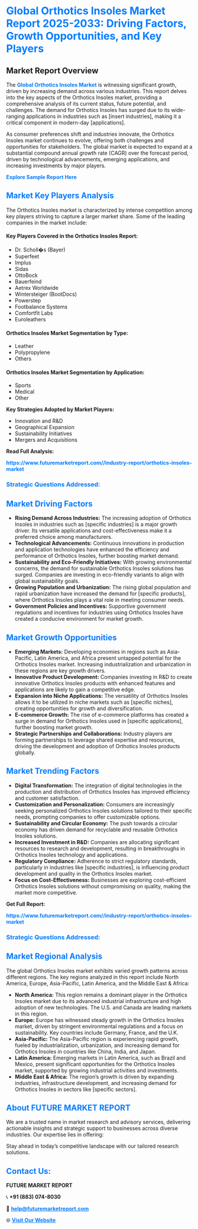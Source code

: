 <h1 style="color: #007BFF;">Global Orthotics Insoles Market Report 2025-2033: Driving Factors, Growth Opportunities, and Key Players</h1>

<section id="overview">
<h2>Market Report Overview</h2>
<p>The <a href="https://www.futuremarketreport.com//industry-report/orthotics-insoles-market" style="color: #007BFF; text-decoration: none;"><strong>Global Orthotics Insoles Market</strong></a> is witnessing significant growth, driven by increasing demand across various industries. This report delves into the key aspects of the Orthotics Insoles market, providing a comprehensive analysis of its current status, future potential, and challenges. The demand for Orthotics Insoles has surged due to its wide-ranging applications in industries such as [insert industries], making it a critical component in modern-day [applications].</p>
<p>As consumer preferences shift and industries innovate, the Orthotics Insoles market continues to evolve, offering both challenges and opportunities for stakeholders. The global market is expected to expand at a substantial compound annual growth rate (CAGR) over the forecast period, driven by technological advancements, emerging applications, and increasing investments by major players.</p>
</section>

<section id="overview">
<p><a href="https://www.futuremarketreport.com//request-sample/reportId=92706" style="color: #007BFF; text-decoration: none;"><strong>Explore Sample Report Here</strong></a></p>
</section>

<section id="key-players">
<h2 style="color: #007BFF;">Market Key Players Analysis</h2>
<p>The Orthotics Insoles market is characterized by intense competition among key players striving to capture a larger market share. Some of the leading companies in the market include:</p>
<h4>Key Players Covered in the Orthotics Insoles Report:</h4>
<ul><li>Dr. Scholl�s (Bayer)</li><li>Superfeet</li><li>Implus</li><li>Sidas</li><li>OttoBock</li><li>Bauerfeind</li><li>Aetrex Worldwide</li><li>Wintersteiger (BootDocs)</li><li>Powerstep</li><li>Footbalance Systems</li><li>Comfortfit Labs</li><li>Euroleathers</li></ul>
<h4>Orthotics Insoles Market Segmentation by Type:</h4>
<ul><li>Leather</li><li>Polypropylene</li><li>Others</li></ul>

<h4>Orthotics Insoles Market Segmentation by Application:</h4>
<ul><li>Sports</li><li>Medical</li><li>Other</li></ul>
<p><strong>Key Strategies Adopted by Market Players:</strong></p>
<ul>
<li>Innovation and R&D</li>
<li>Geographical Expansion</li>
<li>Sustainability Initiatives</li>
<li>Mergers and Acquisitions</li>
</ul>
</section>

<section>
<p><strong>Read Full Analysis: </strong></p><a href="https://www.futuremarketreport.com//industry-report/orthotics-insoles-market" style="color: #007BFF; text-decoration: none;"><strong>https://www.futuremarketreport.com//industry-report/orthotics-insoles-market</strong></a>
<h3 style="color: #007BFF;">Strategic Questions Addressed:</h3>
</section>

<section id="driving-factors">
<h2 style="color: #007BFF;">Market Driving Factors</h2>
<ul>
<li><strong>Rising Demand Across Industries:</strong> The increasing adoption of Orthotics Insoles in industries such as [specific industries] is a major growth driver. Its versatile applications and cost-effectiveness make it a preferred choice among manufacturers.</li>
<li><strong>Technological Advancements:</strong> Continuous innovations in production and application technologies have enhanced the efficiency and performance of Orthotics Insoles, further boosting market demand.</li>
<li><strong>Sustainability and Eco-Friendly Initiatives:</strong> With growing environmental concerns, the demand for sustainable Orthotics Insoles solutions has surged. Companies are investing in eco-friendly variants to align with global sustainability goals.</li>
<li><strong>Growing Population and Urbanization:</strong> The rising global population and rapid urbanization have increased the demand for [specific products], where Orthotics Insoles plays a vital role in meeting consumer needs.</li>
<li><strong>Government Policies and Incentives:</strong> Supportive government regulations and incentives for industries using Orthotics Insoles have created a conducive environment for market growth.</li>
</ul>
</section>

<section id="growth-opportunities">
<h2 style="color: #007BFF;">Market Growth Opportunities</h2>
<ul>
<li><strong>Emerging Markets:</strong> Developing economies in regions such as Asia-Pacific, Latin America, and Africa present untapped potential for the Orthotics Insoles market. Increasing industrialization and urbanization in these regions are key growth drivers.</li>
<li><strong>Innovative Product Development:</strong> Companies investing in R&D to create innovative Orthotics Insoles products with enhanced features and applications are likely to gain a competitive edge.</li>
<li><strong>Expansion into Niche Applications:</strong> The versatility of Orthotics Insoles allows it to be utilized in niche markets such as [specific niches], creating opportunities for growth and diversification.</li>
<li><strong>E-commerce Growth:</strong> The rise of e-commerce platforms has created a surge in demand for Orthotics Insoles used in [specific applications], further boosting market growth.</li>
<li><strong>Strategic Partnerships and Collaborations:</strong> Industry players are forming partnerships to leverage shared expertise and resources, driving the development and adoption of Orthotics Insoles products globally.</li>
</ul>
</section>

<section id="trending-factors">
<h2 style="color: #007BFF;">Market Trending Factors</h2>
<ul>
<li><strong>Digital Transformation:</strong> The integration of digital technologies in the production and distribution of Orthotics Insoles has improved efficiency and customer satisfaction.</li>
<li><strong>Customization and Personalization:</strong> Consumers are increasingly seeking personalized Orthotics Insoles solutions tailored to their specific needs, prompting companies to offer customizable options.</li>
<li><strong>Sustainability and Circular Economy:</strong> The push towards a circular economy has driven demand for recyclable and reusable Orthotics Insoles solutions.</li>
<li><strong>Increased Investment in R&D:</strong> Companies are allocating significant resources to research and development, resulting in breakthroughs in Orthotics Insoles technology and applications.</li>
<li><strong>Regulatory Compliance:</strong> Adherence to strict regulatory standards, particularly in industries like [specific industries], is influencing product development and quality in the Orthotics Insoles market.</li>
<li><strong>Focus on Cost-Effectiveness:</strong> Businesses are exploring cost-efficient Orthotics Insoles solutions without compromising on quality, making the market more competitive.</li>
</ul>
</section>

<section>
<p><strong>Get Full Report: </strong></p><a href="https://www.futuremarketreport.com//industry-report/orthotics-insoles-market" style="color: #007BFF; text-decoration: none;"><strong>https://www.futuremarketreport.com//industry-report/orthotics-insoles-market</strong></a>
<h3 style="color: #007BFF;">Strategic Questions Addressed:</h3>
</section>


<section id="regional-analysis">
<h2 style="color: #007BFF;">Market Regional Analysis</h2>
<p>The global Orthotics Insoles market exhibits varied growth patterns across different regions. The key regions analyzed in this report include North America, Europe, Asia-Pacific, Latin America, and the Middle East & Africa:</p>
<ul>
<li><strong>North America:</strong> This region remains a dominant player in the Orthotics Insoles market due to its advanced industrial infrastructure and high adoption of new technologies. The U.S. and Canada are leading markets in this region.</li>
<li><strong>Europe:</strong> Europe has witnessed steady growth in the Orthotics Insoles market, driven by stringent environmental regulations and a focus on sustainability. Key countries include Germany, France, and the U.K.</li>
<li><strong>Asia-Pacific:</strong> The Asia-Pacific region is experiencing rapid growth, fueled by industrialization, urbanization, and increasing demand for Orthotics Insoles in countries like China, India, and Japan.</li>
<li><strong>Latin America:</strong> Emerging markets in Latin America, such as Brazil and Mexico, present significant opportunities for the Orthotics Insoles market, supported by growing industrial activities and investments.</li>
<li><strong>Middle East & Africa:</strong> The region’s growth is driven by expanding industries, infrastructure development, and increasing demand for Orthotics Insoles in sectors like [specific sectors].</li>
</ul>
</section>

<footer>
<h2 style="color: #007BFF;">About FUTURE MARKET REPORT</h2>
<p>We are a trusted name in market research and advisory services, delivering actionable insights and strategic support to businesses across diverse industries. Our expertise lies in offering:</p>

<p>Stay ahead in today’s competitive landscape with our tailored research solutions.</p>

<h2 style="color: #007BFF;">Contact Us:</h2>
<p><strong>FUTURE MARKET REPORT</strong></p>
<p>📞 <strong>+91 (883) 074-8030</strong></p>
<p>📧 <strong><a href="mailto:help@futuremarketreport.com" style="color: #007BFF;">help@futuremarketreport.com</a></strong></p>
<p>🌐 <strong><a href="https://www.futuremarketreport.com/" style="color: #007BFF;">Visit Our Website</a></strong></p>
</footer>